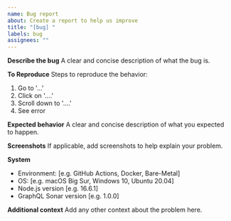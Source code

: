```yaml
---
name: Bug report
about: Create a report to help us improve
title: "[bug] "
labels: bug
assignees: ""
---
```


**Describe the bug**
A clear and concise description of what the bug is.

**To Reproduce**
Steps to reproduce the behavior:

1. Go to '...'
2. Click on '....'
3. Scroll down to '....'
4. See error

**Expected behavior**
A clear and concise description of what you expected to happen.

**Screenshots**
If applicable, add screenshots to help explain your problem.

**System**

- Environment: [e.g. GitHub Actions, Docker, Bare-Metal]
- OS: [e.g. macOS Big Sur, Windows 10, Ubuntu 20.04]
- Node.js version [e.g. 16.6.1]
- GraphQL Sonar version [e.g. 1.0.0]

**Additional context**
Add any other context about the problem here.
